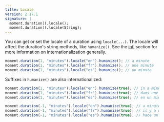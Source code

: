 ```yaml
---
title: Locale
version: 2.17.1
signature: |
  moment.duration().locale();
  moment.duration().locale(String);
---
```


You can get or set the locale of a duration using `locale(...)`. The locale will affect the duration's string methods, like `humanize()`. See the [intl](#/i18n/) section for more information on internationalization generally.

```javascript
moment.duration(1, "minutes").locale("en").humanize(); // a minute
moment.duration(1, "minutes").locale("fr").humanize(); // une minute
moment.duration(1, "minutes").locale("es").humanize(); // un minuto
```

Suffixes in `humanize()` are also internationalized:

```javascript
moment.duration(1, "minutes").locale("en").humanize(true); // in a minute
moment.duration(1, "minutes").locale("fr").humanize(true); // dans une minute
moment.duration(1, "minutes").locale("es").humanize(true); // en un minuto

moment.duration(-1, "minutes").locale("en").humanize(true); // a minute ago
moment.duration(-1, "minutes").locale("fr").humanize(true); // il y a une minute
moment.duration(-1, "minutes").locale("es").humanize(true); // hace un minuto
```
